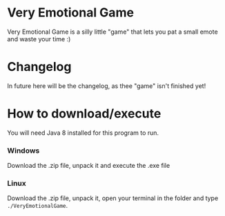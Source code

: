# Very Emotional Game
Very Emotional Game is a silly little "game" that lets you pat a small emote and waste your time :)

# Changelog
In future here will be the changelog, as thee "game" isn't finished yet!

# How to download/execute
You will need Java 8 installed for this program to run.

### Windows
Download the .zip file, unpack it and execute the .exe file
### Linux
Download the .zip file, unpack it, open your terminal in the folder and type `./VeryEmotionalGame`.
